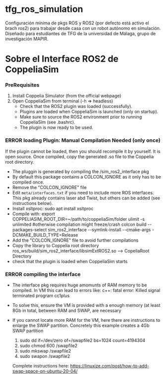 # tfg_ros_simulation
Configuración mínima de pkgs ROS y ROS2 (por defecto está activo el brach ros2) para trabajar desde casa con un robot autónomo en simulación. Diseñado para estudiantes de TFG de la universidad de Málaga, grupo de investigación MAPIR.


# Sobre el Interface ROS2 de CoppeliaSim
### PreRequisites
1. Install Coppelia Simulator (from the official webpage)
2. Open CoppeliaSim from terminal (-h => headless)
    - Check that the ROS2 plugin was loaded (successfully).
    - Plugins are loaded when CoppeliaSim is launched (only on startup). 
    - Make sure to source the ROS2 environment prior to running CoppeliaSim (see .bashrc).
    - The plugin is now ready to be used.
    
### ERROR loading Plugin: Manual Compilation Needed (only once)
If the plugin cannot be loaded, then you should recompile it by yourself. It is open source. Once compiled, copy the generated .so file to the Coppelia root directory.
- The pluggin is generated by compiling the /sim_ros2_interface pkg
- By default this package contains a COLCON_IGNORE as it only has to be compiled once.
- Remove the "COLCON_IGNORE" file
- Edit `meta/interfaces.txt` if you need to include more ROS interfaces. This pkg already contains laser abd Twist, but others can be added (see instructions below).
- Install xsltproc:
    sudo apt install xsltproc 
- Compile with:
    export COPPELIASIM_ROOT_DIR=~/path/to/coppeliaSim/folder
    ulimit -s unlimited #otherwise compilation might freeze/crash
    colcon build --packages-select sim_ros2_interface --symlink-install --cmake-args -DCMAKE_BUILD_TYPE=Release
- Add the "COLCON_IGNORE" file to avoid further compilations
- Copy the library to Coppelia root directory
    ros_ws/build/sim_ros2_interface/libsimExtROS2.so --> CopeliaRoot Directory
- check that the plugin is loaded when CoppeliaSim starts

### ERROR compiling the interface
- The interface pkg requires huge amomunts of RAM memory to be compiled. In VM this can lead to errors like: c++: fatal error: Killed signal terminated program cc1plus
- To solve this, ensure the VM is provided with a enough memory (at least 8Gb in total, between RAM and SWAP, are necessary
- If you cannot locate more RAM for the VM, here there are instructions to enlarge the SWAP partition. Concretely this example creates a 4Gb SWAP partition
  1. sudo dd if=/dev/zero of=/swapfile2 bs=1024 count=4194304
  2. sudo chmod 600 /swapfile2
  3. sudo mkswap /swapfile2
  4. sudo swapon /swapfile2
  
  Complete instructions here: https://linuxize.com/post/how-to-add-swap-space-on-ubuntu-20-04/
  
